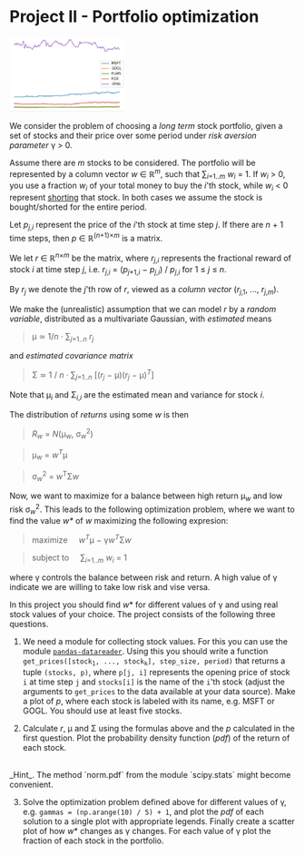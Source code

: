 # Project II - Portfolio optimization

[<img src="portfolio.png" width="40%" class="right">](portfolio.png)

We consider the problem of choosing a _long term_ stock portfolio, given a set of stocks and their price over some period under _risk aversion parameter_ &gamma;&nbsp;&gt;&nbsp;0.

Assume there are _m_ stocks to be considered.
The portfolio will be represented by a column vector _w_ &isin; &#8477;<sup>_m_</sup>,
such that &sum;<sub>_i_=1.._m_</sub> _w_<sub>_i_</sub> = 1.
If _w_<sub>_i_</sub>&nbsp;&gt;&nbsp;0,
you use a fraction _w_<sub>_i_</sub> of your total money to buy
the _i_'th stock, while _w_<sub>_i_</sub>&nbsp;&lt;&nbsp;0
represent [shorting](https://en.wikipedia.org/wiki/Short_(finance)) that stock.
In both cases we assume the stock is bought/shorted for the entire period.

Let _p_<sub>_j_,_i_</sub> represent the price of the _i_'th stock at time step _j_.
If there are _n_&nbsp;+&nbsp;1 time steps, then _p_&nbsp;&isin;&nbsp;&#8477;<sup>(_n_+1)&times;_m_</sup> is a matrix.

We let _r_ &isin; &#8477;<sup>_n_&times;_m_</sup> be  the matrix, where _r_<sub>_j_,_i_</sub> represents the fractional reward of stock _i_ at time step _j_, i.e. _r_<sub>_j_,_i_</sub> = (_p_<sub>_j_+1,_i_</sub>&nbsp;&minus;&nbsp;_p_<sub>_j_,_i_</sub>)&nbsp;/&nbsp;_p_<sub>_j_,_i_</sub> for 1&nbsp;&le;&nbsp;_j_&nbsp;&le;&nbsp;_n_.

By _r_<sub>_j_</sub> we denote the _j_'th row of _r_, viewed as a _column vector_ (_r_<sub>_j_,1</sub>, ..., _r_<sub>_j_,_m_</sub>).

We make the (unrealistic) assumption that we can model _r_ by a _random variable_, distributed as a multivariate Gaussian, with _estimated_ means

> &mu; &#8771; 1/_n_ &middot; &sum;<sub>_j_=1.._n_</sub> _r_<sub>_j_</sub>

and _estimated covariance matrix_

> &Sigma;&nbsp;&#8771;&nbsp;1&nbsp;/&nbsp;_n_&nbsp;&middot;&nbsp;&sum;<sub>_j_=1.._n_</sub> [(_r_<sub>_j_</sub> &minus; &mu;)(_r_<sub>_j_</sub> &minus; &mu;)<sup>_T_</sup>]

Note that &mu;<sub>_i_</sub> and &Sigma;<sub>_i_,_i_</sub> are the estimated mean and variance for stock _i_.

The distribution of _returns_ using some _w_ is then

> _R_<sub>_w_</sub> = _N_(&mu;<sub>_w_</sub>, &sigma;<sub>_w_</sub><sup>2</sup>)

> &mu;<sub>_w_</sub> = _w_<sup>_T_</sup>&mu;

> &sigma;<sub>_w_</sub><sup>2</sup> = _w_<sup>T</sup>&Sigma;_w_

Now, we want to maximize for a balance between high return &mu;<sub>_w_</sub> and low risk &sigma;<sub>_w_</sub><sup>2</sup>.
This leads to the following optimization problem, where we want to find the value _w*_ of _w_ maximizing the following expresion:

> maximize&nbsp;&nbsp;&nbsp;&nbsp; _w_<sup>_T_</sup>&mu; &minus; &gamma;_w_<sup>_T_</sup>&Sigma;_w_

> subject to&nbsp;&nbsp;&nbsp;&nbsp; &sum;<sub>_i_=1.._m_</sub> _w_<sub>_i_</sub> = 1

where &gamma; controls the balance between risk and return. A high value of &gamma; indicate we are willing to take low risk and vise versa.

In this project you should find _w_* for different values of &gamma; and using real stock values of your choice. The project consists of the following three questions.

1.  We need a module for collecting stock values. For this you can use the module [`pandas-datareader`](https://pandas-datareader.readthedocs.io/en/latest).
Using this you should write a function `get_prices([stock`<sub>`1`</sub>`, ..., stock`<sub>`k`</sub>`], step_size, period)` that returns a tuple `(stocks, p)`, where `p[j, i]` represents the opening price of stock `i` at time step `j` and `stocks[i]` is the name of the `i`'th stock (adjust the arguments to `get_prices` to the data available at your data source). Make a plot of _p_, where each stock is labeled with its name, e.g.  MSFT or GOGL. You should use at least five stocks.

2.  Calculate _r_, &mu; and &Sigma; using the formulas above and the _p_ calculated in the first question. Plot the probability density function (_pdf_) of the return of each stock.
<br>
_Hint_. The method `norm.pdf` from the module `scipy.stats` might become convenient.

3.  Solve the optimization problem defined above for different values of &gamma;, e.g. `gammas = (np.arange(10) / 5) + 1`, and plot the _pdf_ of each solution to a single plot with appropriate legends. Finally create a scatter plot of how _w_* changes as &gamma; changes. For each value of &gamma; plot the fraction of
each stock in the portfolio.
